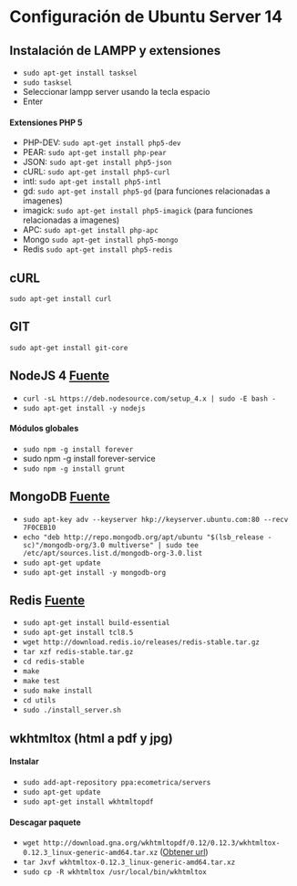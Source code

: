 # Configuración de Ubuntu Server 14

## Instalación de LAMPP y extensiones

* `sudo apt-get install tasksel`
* `sudo tasksel`
* Seleccionar lampp server usando la tecla espacio
* Enter

#### Extensiones PHP 5

* PHP-DEV: `sudo apt-get install php5-dev`
* PEAR: `sudo apt-get install php-pear`
* JSON: `sudo apt-get install php5-json`
* cURL: `sudo apt-get install php5-curl`
* intl: `sudo apt-get install php5-intl`
* gd: `sudo apt-get install php5-gd` (para funciones relacionadas a imagenes)
* imagick: `sudo apt-get install php5-imagick` (para funciones relacionadas a imagenes)
* APC: `sudo apt-get install php-apc`
* Mongo `sudo apt-get install php5-mongo`
* Redis `sudo apt-get install php5-redis`

## cURL
`sudo apt-get install curl`

## GIT
`sudo apt-get install git-core`

## NodeJS 4 [Fuente](https://nodejs.org/en/download/package-manager/#debian-and-ubuntu-based-linux-distributions)

* `curl -sL https://deb.nodesource.com/setup_4.x | sudo -E bash -`
* `sudo apt-get install -y nodejs`

#### Módulos globales
* `sudo npm -g install forever`
*  sudo npm -g install forever-service
* `sudo npm -g install grunt`

## MongoDB [Fuente](https://www.digitalocean.com/community/tutorials/how-to-install-mongodb-on-ubuntu-14-04)

* `sudo apt-key adv --keyserver hkp://keyserver.ubuntu.com:80 --recv 7F0CEB10`
* `echo "deb http://repo.mongodb.org/apt/ubuntu "$(lsb_release -sc)"/mongodb-org/3.0 multiverse" | sudo tee /etc/apt/sources.list.d/mongodb-org-3.0.list`
* `sudo apt-get update`
* `sudo apt-get install -y mongodb-org`

## Redis [Fuente](https://www.digitalocean.com/community/tutorials/how-to-install-and-use-redis)


* `sudo apt-get install build-essential`
* `sudo apt-get install tcl8.5`
* `wget http://download.redis.io/releases/redis-stable.tar.gz`
* `tar xzf redis-stable.tar.gz`
* `cd redis-stable`
* `make`
* `make test`
* `sudo make install`
* `cd utils`
* `sudo ./install_server.sh`

## wkhtmltox (html a pdf y jpg)
#### Instalar
* `sudo add-apt-repository ppa:ecometrica/servers`
* `sudo apt-get update`
* `sudo apt-get install wkhtmltopdf`  
#### Descagar paquete
* `wget http://download.gna.org/wkhtmltopdf/0.12/0.12.3/wkhtmltox-0.12.3_linux-generic-amd64.tar.xz` ([Obtener url](http://wkhtmltopdf.org/downloads.html))
* `tar Jxvf wkhtmltox-0.12.3_linux-generic-amd64.tar.xz`
* `sudo cp -R wkhtmltox /usr/local/bin/wkhtmltox`

